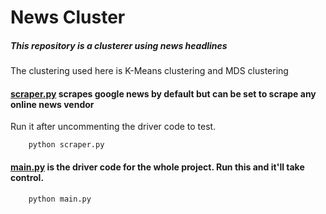 # News Cluster

##### This repository is a clusterer using news headlines

The clustering used here is K-Means clustering and MDS clustering


#### [scraper.py](https://github.com/1hef001/NewsCluster/blob/master/scraper.py) scrapes google news by default but can be set to scrape any online news vendor

Run it after uncommenting the driver code to test.

```
    python scraper.py
```

#### [main.py](https://github.com/1hef001/NewsCluster/blob/master/main.py) is the driver code for the whole project. Run this and it'll take control.

```
    python main.py
```

